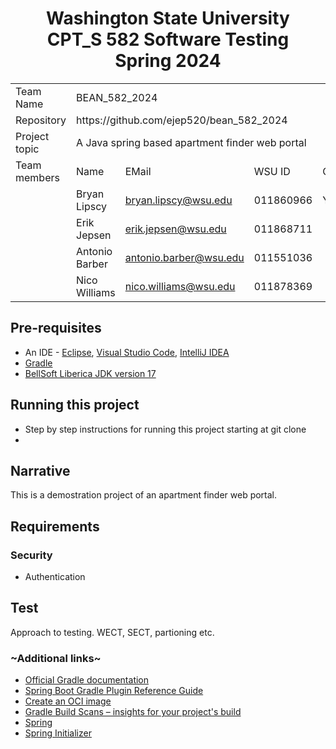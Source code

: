 <h1 style="text-align:center;">
	Washington State University<br />
	CPT_S 582 Software Testing<br />
	Spring 2024
</h1>

<table align=center>
<tr><td>Team Name</td><td colspan=4>BEAN_582_2024</td></tr>
<tr><td>Repository</td><td colspan=4>https://github.com/ejep520/bean_582_2024</td></tr>
<tr><td>Project topic</td><td colspan=4>A Java spring based apartment finder web portal</td></tr>
<tr><td>Team members</td><td>Name</td><td>EMail</td><td>WSU ID</td><td>Contact</td></tr>
<tr><td></td><td>Bryan Lipscy</td><td><a href="mailto:bryan.lipscy@wsu.edu">bryan.lipscy@wsu.edu</a></td><td>011860966</td><td>Yes</td></tr>
<tr><td></td><td>Erik Jepsen</td><td><a href="mailto:erik.jepsen@wsu.edu">erik.jepsen@wsu.edu</a></td><td>011868711</td><td></td></tr>
<tr><td></td><td>Antonio Barber</td><td><a href="mailto:antonio.barber@wsu.edu">antonio.barber@wsu.edu</a></td><td>011551036</td><td></td></tr>
<tr><td></td><td>Nico Williams</td><td><a href="mailto:nico.williams@wsu.edu">nico.williams@wsu.edu</a></td><td>011878369</td><td></td></tr>
</table>

## Pre-requisites
* An IDE - [Eclipse](https://eclipseide.org/), [Visual Studio Code](https://code.visualstudio.com/), [IntelliJ IDEA](https://www.jetbrains.com/idea/)
* [Gradle](https://gradle.org/install/)
* [BellSoft Liberica JDK version 17](https://bell-sw.com/pages/downloads/#jdk-17-lts)

## Running this project
* Step by step instructions for running this project starting at git clone
* 
## Narrative
This is a demostration project of an apartment finder web portal.

## Requirements
### Security
* Authentication

## Test
Approach to testing. WECT, SECT, partioning etc.

### ~Additional links~
* [Official Gradle documentation](https://docs.gradle.org)
* [Spring Boot Gradle Plugin Reference Guide](https://docs.spring.io/spring-boot/docs/3.2.1/gradle-plugin/reference/html/)
* [Create an OCI image](https://docs.spring.io/spring-boot/docs/3.2.1/gradle-plugin/reference/html/#build-image)
* [Gradle Build Scans – insights for your project's build](https://scans.gradle.com#gradle)
* [Spring](https://spring.io/)
* [Spring Initializer](https://start.spring.io/)
